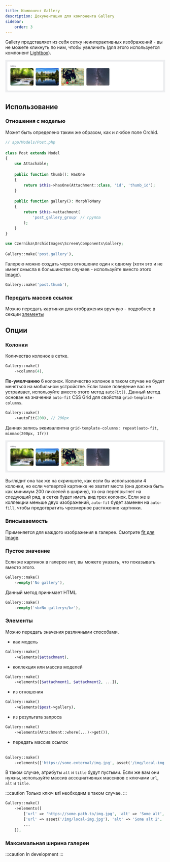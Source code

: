 ```yaml
---
title: Компонент Gallery
description: Документация для компонента Gallery
sidebar:
    order: 3
---
```


Gallery представляет из себя сетку неинтерактивных изображений - вы не можете кликнуть по ним, чтобы увеличить (для этого используется компонент [Lightbox](/orchid-image-components/usage/lightbox)).

![Four images in a row in a six columns grid](../../../../assets/gallery-default.webp)

## Использование

### Отношения с моделью

Может быть определено таким же образом, как и любое поле Orchid.

```php
// app/Models/Post.php

class Post extends Model
{
    use Attachable;

    public function thumb(): HasOne
    {
        return $this->hasOne(Attachment::class, 'id', 'thumb_id');
    }

    public function gallery(): MorphToMany
    {
        return $this->attachment(
            'post_gallery_group' // группа
        );
    }
}
```

```php
use Czernika\OrchidImages\Screen\Components\Gallery;

Gallery::make('post.gallery'),
```

Галерею можно создать через отношение один к одному (хотя это и не имеет смысла в большинстве случаев - используйте вместо этого [Image](/orchid-image-components/usage/image)).

```php
Gallery::make('post.thumb'),
```

### Передать массив ссылок

Можно передать картинки для отображения вручную - подробнее в секции [элементы](#elements)

## Опции

### Колонки

Количество колонок в сетке.

```php
Gallery::make()
    ->columns(4),
```

**По-умолчанию** 6 колонок. Количество колонок в таком случае не будет меняться на мобильном устройстве. Если такое поведение вас не устраивает, используйте вместо этого метод `autoFit()`. Данный метод основан на значении `auto-fit` CSS Grid для свойства `grid-template-columns`.

```php
Gallery::make()
    ->autoFit(200), // 200px
```

Данная запись эквивалентна `grid-template-columns: repeat(auto-fit, minmax(200px, 1fr))`

![Four images in a row](../../../../assets/gallery-default.webp)

Выглядит она так же на скриншоте, как если бы использовали 4 колонки, но если четвертой картинке не хватит места (она должна быть как минимум 200 пикселей в ширину), то она перепрыгнет на следующий ряд, а сетка будет иметь вид трех колонок. Если же в коллекции меньше двух изображений, `auto-fit` будет заменен на `auto-fill`, чтобы предотвратить чрезмерное растяжение картинки.

### Вписываемость

Применяется для каждого изображения в галерее. Смотрите [fit для Image](/orchid-image-components/usage/image#fit-property).

### Пустое значение

Если же картинок в галерее нет, вы можете указать, что показывать вместо этого.

```php
Gallery::make()
    ->empty('No gallery'),
```

Данный метод принимает HTML.

```php
Gallery::make()
    ->empty('<b>No gallery</b>'),
```

### Элементы

Можно передать значения различными способами.

- как модель

```php
Gallery::make()
    ->elements($attachment),
```

- коллекция или массив моделей
    
```php
Gallery::make()
    ->elements([$attachment1, $attachment2, ...]),
```

- из отношения

```php
Gallery::make()
    ->elements($post->gallery),
```

- из результата запроса

```php
Gallery::make()
    ->elements(Attachment::where(...)->get()),
```

- передать массив ссылок

```php

Gallery::make()
    ->elements(['https://some.external/img.jpg', asset('/img/local-img.jpg')]),
```

В таком случае, атрибуты `alt` и `title` будут пустыми. Если же вам они нужны, используйте массив ассоциативных массивов с ключами `url`, `alt` и `title`.

:::caution
Только ключ **url** необходим в таком случае.
::: 

```php
Gallery::make()
    ->elements([
        ['url' => 'https://some.path.to/img.jpg', 'alt' => 'Some alt', 'title' => 'Some title'],
        ['url' => asset('/img/local-img.jpg'), 'alt' => 'Some alt 2', 'title' => 'Some title 2'],
        ...
    ]),
```

### Максимальная ширина галереи

:::caution
In development
:::

